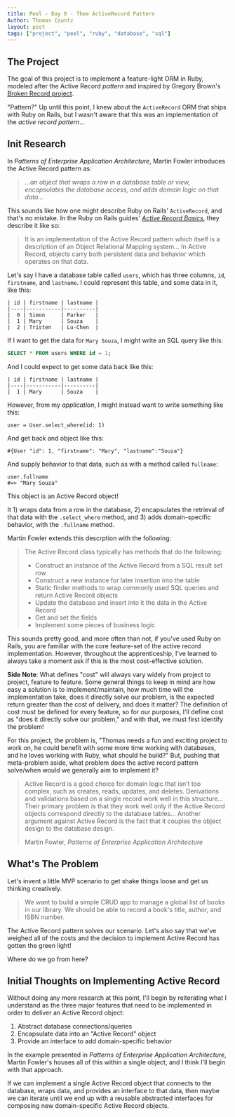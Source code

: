 ```yaml
---
title: Peel - Day 0 - Thee ActiveRecord Pattern
Author: Thomas Countz
layout: post
tags: ["project", "peel", "ruby", "database", "sql"]
---
```


## The Project

The goal of this project is to implement a feature-light ORM in Ruby, modeled after the Active Record _pattern_ and inspired by Gregory Brown's [Broken Record project](https://practicingruby.com/articles/implementing-the-active-record-pattern-1).

"Pattern?" Up until this point, I knew about the `ActiveRecord` ORM that ships with Ruby on Rails, but I wasn't aware that this was an implementation of the _active record pattern_...

## Init Research

In _Patterns of Enterprise Application Architecture_, Martin Fowler introduces the Active Record pattern as:

> _...an object that wraps a row in a database table or view, encapsulates the database access, and adds domain logic on that data..._

This sounds like how one might describe Ruby on Rails' `ActiveRecord`, and that's no mistake. In the Ruby on Rails guides' [_Active Record Basics_](https://guides.rubyonrails.org/active_record_basics.html#the-active-record-pattern), they describe it like so:

> It is an implementation of the Active Record pattern which itself is a description of an Object Relational Mapping system... In Active Record, objects carry both persistent data and behavior which operates on that data.

Let's say I have a database table called `users`, which has three columns, `id`, `firstname`, and `lastname`. I could represent this table, and some data in it, like this:

```
| id | firstname | lastname |
|----|-----------|----------|
|  0 | Simon     | Parker   |
|  1 | Mary      | Souza    |
|  2 | Tristen   | Lu-Chen  |
```

If I want to get the data for `Mary Souza`, I might write an SQL query like this:

```sql
SELECT * FROM users WHERE id = 1;
```

And I could expect to get some data back like this:

```
| id | firstname | lastname |
|----|-----------|----------|
|  1 | Mary      | Souza    |
```

However, from my _application_, I might instead want to write something like this:

```
user = User.select_where(id: 1)
```

And get back and object like this:

```
#{User "id": 1, "firstname": "Mary", "lastname":"Souza"}
```

And supply behavior to that data, such as with a method called `fullname`:

```
user.fullname
#=> "Mary Souza"
```

This object is an Active Record object! 

It 1) wraps data from a row in the database, 2) encapsulates the retrieval of that data with the `.select_where` method, and 3) adds domain-specific behavior, with the `.fullname` method.

Martin Fowler extends this descrption with the following:

>The Active Record class typically has methods that do the following:
>
>- Construct an instance of the Active Record from a SQL result set row
>- Construct a new instance for later insertion into the table
>- Static finder methods to wrap commonly used SQL queries and return Active Record objects
>- Update the database and insert into it the data in the Active Record
>-  Get and set the fields
>- Implement some pieces of business logic


This sounds pretty good, and more often than not, if you've used Ruby on Rails, you are familiar with the core feature-set of the active record implementation. However, throughout the apprenticeship, I've learned to always take a moment ask if this is the most cost-effective solution.

**Side Note**: What defines "cost" will always vary widely from project to project, feature to feature. Some general things to keep in mind are how easy a solution is to implement/maintain, how much time will the implementation take, does it directly solve our problem, is the expected return greater than the cost of delivery, and does it matter? The definition of cost must be defined for every feature, so for our purposes, I'll define cost as "does it directly solve our problem," and with that, we must first identify the problem!

For this project, the problem is, "Thomas needs a fun and exciting project to work on, he could benefit with some more time working with databases, and he loves working with Ruby, what should he build?" But, pushing that meta-problem aside, what problem does the active record pattern solve/when would we generally aim to implement it?

> Active Record is a good choice for domain logic that isn’t too complex, such as creates, reads, updates, and deletes. Derivations and validations based on a single record work well in this structure... Their primary problem is that they work well only if the Active Record objects correspond directly to the database tables... Another argument against Active Record is the fact that it couples the object design to the database design. 
>
> Martin Fowler, _Patterns of Enterprise Application Architecture_

## What's The Problem

Let's invent a little MVP scenario to get shake things loose and get us thinking creatively. 

> We want to build a simple CRUD app to manage a global list of books in our library. We should be able to record a book's title, author, and ISBN number.

The Active Record pattern solves our scenario. Let's also say that we've weighed all of the costs and the decision to implement Active Record has gotten the green light!

Where do we go from here?

## Initial Thoughts on Implementing Active Record

Without doing any more research at this point, I'll begin by reiterating what I understand as the three major features that need to be implemented in order to deliver an Active Record object:

1. Abstract database connections/queries
2. Encapsulate data into an "Active Record" object
3. Provide an interface to add domain-specific behavior

In the example presented in _Patterns of Enterprise Application Architecture_, Martin Fowler's houses all of this within a single object, and I think I'll begin with that approach. 

If we can implement a single Active Record object that connects to the database, wraps data, and provides an interface to that data, then maybe we can iterate until we end up with a reusable abstracted interfaces for composing new domain-specific Active Record objects. 
